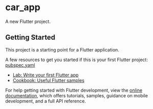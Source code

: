 # car_app

A new Flutter project.

## Getting Started

This project is a starting point for a Flutter application.

A few resources to get you started if this is your first Flutter project:
[pubspec.yaml](pubspec.yaml)
- [Lab: Write your first Flutter app](https://docs.flutter.dev/get-started/codelab)
- [Cookbook: Useful Flutter samples](https://docs.flutter.dev/cookbook)

For help getting started with Flutter development, view the
[online documentation](https://docs.flutter.dev/), which offers tutorials,
samples, guidance on mobile development, and a full API reference.
